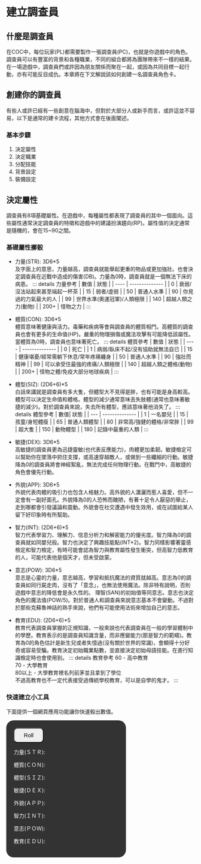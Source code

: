 # 建立調查員

## 什麼是調查員

在COC中，每位玩家(PL)都需要製作一張調查員(PC)，也就是你遊戲中的角色。調查員可以有豐富的背景和各種職業，不同的組合都將為團隊帶來不一樣的結果。在一場遊戲中，調查員們或許因為朋友關係而聚在一起，或因為共同目標一起行動，亦有可能反目成仇。本章將在下文解說該如何創建一名調查員角色卡。

## 創建你的調查員

有些人或許已經有一些創意在腦海中，但對於大部分人或新手而言，或許這並不容易，以下是通常的建卡流程，其他方式會在後面闡述。

### 基本步驟

1. 決定屬性
2. 決定職業
3. 分配技能
4. 背景設定
5. 裝備設定

## 決定屬性

調查員有8項基礎屬性。在遊戲中，每種屬性都表現了調查員的其中一個面向。這些屬性通常決定調查員的特徵和遊戲中的建議扮演趨向(RP)。屬性值的決定通常是隨機的，會在15~90之間。

### 基礎屬性擲骰

* 力量(STR): 3D6\*5\
及字面上的意思，力量越高，調查員就能舉起更重的物品或更加強壯。也會決定調查員在近戰中造成的傷害(DB)。力量為0時，調查員就是一個無法下床的病患。
    ::: details 力量參考
    | 數值 | 狀態           |
    | ---- | -------------- |
    | 0    | 衰弱/沒法站起來甚至端起一杯茶 |
    | 15   | 弱者/虛弱                    |
    | 50   | 普通人水準                   |
    | 90   | 你見過的力氣最大的人         |
    | 99   | 世界水準(奧運冠軍)/人類極限  |
    | 140  | 超越人類之力(動物)           |
    | 200+ | 怪物之力                     |
    :::

* 體質(CON): 3D6\*5\
體質意味著健康與活力。毒藥和疾病等會與調查員的體質相鬥。高體質的調查員也會有更多的生命值(HP)。嚴重的物理損傷或魔法攻擊有可能降低該屬性。當體質為0時，調查員也意味著死亡。
    ::: details 體質參考
    | 數值 | 狀態           |
    | ---- | -------------- |
    | 0    | 死亡 |
    | 1    | 病弱/臥床不起/沒有協助就無法自已 |
    | 15   | 健康堪憂/經常需躺下休息/常年疼痛纏身 |
    | 50   | 普通人水準 |
    | 90   | 強壯而精神 |
    | 99   | 可以承受住最強的疼痛/人類極限 |
    | 140  | 超越人類之體格(動物) |
    | 200+ | 怪物之體/免疫大部分地球疾病 |
    :::

* 體型(SIZ): (2D6+6)\*5\
白話來講就是調查員有多大隻，但體型大不見得是胖，也有可能是身高較高。體型可以決定生命值和體格。體型的減少通常意味丟失肢體(通常也意味著敏捷的減少)。對於調查員來說，失去所有體型，應該意味著他消失了。
    ::: details 體型參考
    | 數值| 狀態           |
    | --- | -------------- |
    | 1   | 一名嬰兒 |
    | 15  | 孩童/身短體瘦 |
    | 65  | 普通人類體型 |
    | 80  | 非常高/強健的體格/非常胖 |
    | 99  | 超大隻 |
    | 150 | 動物體型 |
    | 180 | 記錄中最重的人類 |
    :::

* 敏捷(DEX): 3D6\*5\
高敏捷的調查員更為迅捷靈敏(也代表反應能力)，肉體更加柔韌。敏捷檢定可以幫助你在墜落中抓住支撐，或高速穿越敵人，或做到一些纖細的行動。敏捷降為0的調查員將會神經絮亂，無法完成任何物理行動。在戰鬥中，高敏捷的角色會優先行動。

* 外貌(APP): 3D6\*5\
外貌代表肉體的吸引力也包含人格魅力。高外貌的人瀟灑而惹人喜愛，但不一定會有一副好面孔。外貌降為0的人恐怖而醜陋，有著十足令人厭惡的舉止，走到哪都會引發議論和震動。外貌會在社交遭遇中發生效用，或在試圖給某人留下好印象時有所幫助。

* 智力(INT): (2D6+6)\*5\
智力代表學習力、理解力、信息分析力和解密能力的優劣度。智力降為0的調查員就如同嬰兒般。智力也決定了興趣技能點(INT\*2)。智力同樣影響著靈感檢定和智力檢定，有時可能會認為智力與教育屬性發生衝突，但高智力低教育的人，可能代表他是個天才，但未受啟蒙。

* 意志(POW): 3D6\*5\
意志是心靈的力量，意志越高，學習和抵抗魔法的資質就越高。意志為0的調查員如同行屍走肉，沒有了「意念」，也無法使用魔法。除非特有說明，否則遊戲中意志的降低會是永久性的。 理智(SAN)的初始值等同意志。意志也決定角色的魔法值(POW/5)。對於普通人和調查員來說意志基本不會變動。不過對於那些克蘇魯神話的熟手來說，他們有可能使用法術來增加自己的意志。

* 教育(EDU): (2D6+6)\*5\
教育代表調查員掌握的正規知識，一般來說也代表調查員在一般的學習體制中的學歷。教育表示的是調查員知識含量，而非應變能力(那是智力的範疇)。教育為0的角色估計是新生兒或者失憶過(沒有關於世界的常識)，會顯得十分好奇或容易受騙。教育決定初始職業點數，並直接決定初始母語技能。在進行知識檢定時也會使用到。
    ::: details 教育參考
    60 - 高中教育\
    70 - 大學教育\
    80以上 - 大學教育裡名列前茅並且拿到了學位\
    不過高教育也不一定代表接受過傳統學校教育，可以是自學的鬼才。
    :::

### 快速建立小工具

下面提供一個網頁應用功能讓你快速骰出數值。

<div class="container">
<form class="base_generate" name="bg">
    <div>
        <input type="button" value="Roll" class="generate_btn" name="b" onclick="
        var d1 = Math.floor(Math.random()*6)+1;
        var d2 = Math.floor(Math.random()*6)+1;
        var d3 = Math.floor(Math.random()*6)+1;
        document.getElementById('str').textContent=`力量(ＳＴＲ): ${(d1+d2+d3)*5} ➝ [${d1} + ${d2} + ${d3}] * 5`;
        var d1 = Math.floor(Math.random()*6)+1;
        var d2 = Math.floor(Math.random()*6)+1;
        var d3 = Math.floor(Math.random()*6)+1;
        document.getElementById('con').textContent=`體質(ＣＯＮ): ${(d1+d2+d3)*5} ➝ [${d1} + ${d2} + ${d3}] * 5`;
        var d1 = Math.floor(Math.random()*6)+1;
        var d2 = Math.floor(Math.random()*6)+1;
        var d3 = 6;
        document.getElementById('siz').textContent=`體型(ＳＩＺ): ${(d1+d2+d3)*5} ➝ ([${d1} + ${d2}] + ${d3}) * 5`;
        var d1 = Math.floor(Math.random()*6)+1;
        var d2 = Math.floor(Math.random()*6)+1;
        var d3 = Math.floor(Math.random()*6)+1;
        document.getElementById('dex').textContent=`敏捷(ＤＥＸ): ${(d1+d2+d3)*5} ➝ [${d1} + ${d2} + ${d3}] * 5`;
        var d1 = Math.floor(Math.random()*6)+1;
        var d2 = Math.floor(Math.random()*6)+1;
        var d3 = Math.floor(Math.random()*6)+1;
        document.getElementById('app_').textContent=`外貌(ＡＰＰ): ${(d1+d2+d3)*5} ➝ [${d1} + ${d2} + ${d3}] * 5`;
        var d1 = Math.floor(Math.random()*6)+1;
        var d2 = Math.floor(Math.random()*6)+1;
        var d3 = Math.floor(Math.random()*6)+1;
        document.getElementById('int').textContent=`智力(ＩＮＴ): ${(d1+d2+d3)*5} ➝ ([${d1} + ${d2}] + ${d3}) * 5`;
        var d1 = Math.floor(Math.random()*6)+1;
        var d2 = Math.floor(Math.random()*6)+1;
        var d3 = Math.floor(Math.random()*6)+1;
        document.getElementById('pow').textContent=`意志(ＰＯＷ): ${(d1+d2+d3)*5} ➝ [${d1} + ${d2} + ${d3}] * 5`;
        var d1 = Math.floor(Math.random()*6)+1;
        var d2 = Math.floor(Math.random()*6)+1;
        var d3 = Math.floor(Math.random()*6)+1;
        document.getElementById('edu').textContent=`教育(ＥＤＵ): ${(d1+d2+d3)*5} ➝ ([${d1} + ${d2}] + ${d3}) * 5`;
        ">
    </div>
    <p class="title" id="str">力量(ＳＴＲ):</p>
    <p class="title" id="con">體質(ＣＯＮ):</p>
    <p class="title" id="siz">體型(ＳＩＺ):</p>
    <p class="title" id="dex">敏捷(ＤＥＸ):</p>
    <p class="title" id="app_">外貌(ＡＰＰ):</p>
    <p class="title" id="int">智力(ＩＮＴ):</p>
    <p class="title" id="pow">意志(ＰＯＷ):</p>
    <p class="title" id="edu">教育(ＥＤＵ):</p>
</form>
</div>

<style type="text/css">
.container
{
    background: #333;
    padding: 20px 20px 20px;
    border-radius: 20px;
    width:280px;
}
.generate_btn{
    font-size:15px;
    width:80px;
    height:40px;
    border-radius:10px;
}
.title{
    color:#fff;
}
</style>
